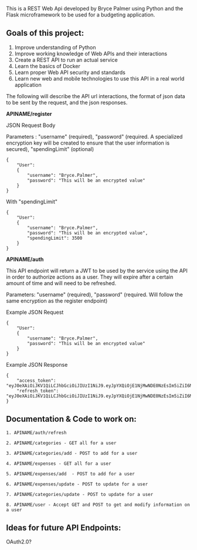 This is a REST Web Api developed by Bryce Palmer using Python and the Flask microframework to be used for a budgeting application.

## Goals of this project:
1. Improve understanding of Python
2. Improve working knowledge of Web APIs and their interactions
3. Create a REST API to run an actual service
4. Learn the basics of Docker
5. Learn proper Web API security and standards
6. Learn new web and mobile technologies to use this API in a real world application

The following will describe the API url interactions, the format of json data to be sent by the request, and the json responses.

**APINAME/register**

JSON Request Body

Parameters : "username" (required), "password" (required. A specialized encryption key will be created to ensure that the user information is secured), "spendingLimit" (optional)
```
{
    "User":
    {
        "username": "Bryce.Palmer",
        "password": "This will be an encrypted value"
    }
}
```
With "spendingLimit"
```
{
    "User":
    {
        "username": "Bryce.Palmer",
        "password": "This will be an encrypted value",
        "spendingLimit": 3500
    }
}
```


**APINAME/auth**

This API endpoint will return a JWT to be used by the service using the API in order to authorize actions as a user. They will expire after a certain amount of time and will need to be refreshed.

Parameters: "username" (required), "password" (required. Will follow the same encryption as the register endpoint)

Example JSON Request
```
{
    "User":
    {
        "username": "Bryce.Palmer",
        "password": "This will be an encrypted value"
    }
}
```
Example JSON Response
```
{
    "access_token": "eyJ0eXAiOiJKV1QiLCJhbGciOiJIUzI1NiJ9.eyJpYXQiOjE1NjMwNDE0NzEsIm5iZiI6MTU2MzA0MTQ3MSwianRpIjoiOGU3Y2M2NTMtZjlkOC00MjE3LTk3ZDItNjQwNjljZjYzYTEyIiwiZXhwIjoxNTYzMDQxNTMxLCJpZGVudGl0eSI6MywiZnJlc2giOmZhbHNlLCJ0eXBlIjoiYWNjZXNzIn0.olCculLiDAbrkXbXY3o70ScXbRYAfhLMgaToPT5drR0",
    "refresh_token": "eyJ0eXAiOiJKV1QiLCJhbGciOiJIUzI1NiJ9.eyJpYXQiOjE1NjMwNDE0NzEsIm5iZiI6MTU2MzA0MTQ3MSwianRpIjoiOGU3Y2M2NTMtZjlkOC00MjE3LTk3ZDItNjQwNjljZjYzYTEyIiwiZXhwIjoxNTYzMDQxNTMxLCJpZGVudGl0eSI6MywiZnJlc2giOmZhbHNlLCJ0eXBlIjoiYWNjZXNzIn0.olCculLiDAbrkXbXY3o70ScXbRYAfhLMgaToPT5drR0"
}
```


## Documentation & Code to work on:

    1. APINAME/auth/refresh

    2. APINAME/categories - GET all for a user

    3. APINAME/categories/add - POST to add for a user

    4. APINAME/expenses - GET all for a user

    5. APINAME/expenses/add  - POST to add for a user

    6. APINAME/expenses/update - POST to update for a user

    7. APINAME/categories/update - POST to update for a user

    8. APINAME/user - Accept GET and POST to get and modify information on a user

## Ideas for future API Endpoints:

OAuth2.0?
